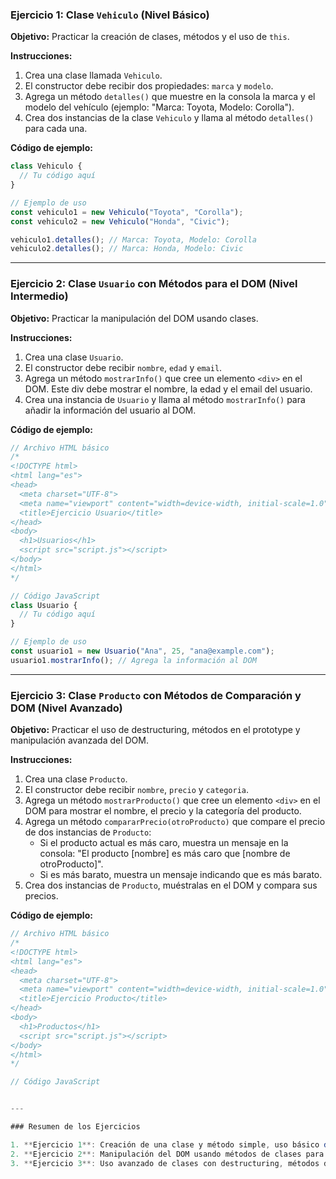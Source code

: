 ### **Ejercicio 1: Clase `Vehiculo` (Nivel Básico)**

**Objetivo:** Practicar la creación de clases, métodos y el uso de `this`.

**Instrucciones:**

1. Crea una clase llamada `Vehiculo`.
2. El constructor debe recibir dos propiedades: `marca` y `modelo`.
3. Agrega un método `detalles()` que muestre en la consola la marca y el modelo del vehículo (ejemplo: "Marca: Toyota, Modelo: Corolla").
4. Crea dos instancias de la clase `Vehiculo` y llama al método `detalles()` para cada una.

**Código de ejemplo:**

```javascript
class Vehiculo {
  // Tu código aquí
}

// Ejemplo de uso
const vehiculo1 = new Vehiculo("Toyota", "Corolla");
const vehiculo2 = new Vehiculo("Honda", "Civic");

vehiculo1.detalles(); // Marca: Toyota, Modelo: Corolla
vehiculo2.detalles(); // Marca: Honda, Modelo: Civic
```

---

### **Ejercicio 2: Clase `Usuario` con Métodos para el DOM (Nivel Intermedio)**

**Objetivo:** Practicar la manipulación del DOM usando clases.

**Instrucciones:**

1. Crea una clase `Usuario`.
2. El constructor debe recibir `nombre`, `edad` y `email`.
3. Agrega un método `mostrarInfo()` que cree un elemento `<div>` en el DOM. Este div debe mostrar el nombre, la edad y el email del usuario.
4. Crea una instancia de `Usuario` y llama al método `mostrarInfo()` para añadir la información del usuario al DOM.

**Código de ejemplo:**

```javascript
// Archivo HTML básico
/*
<!DOCTYPE html>
<html lang="es">
<head>
  <meta charset="UTF-8">
  <meta name="viewport" content="width=device-width, initial-scale=1.0">
  <title>Ejercicio Usuario</title>
</head>
<body>
  <h1>Usuarios</h1>
  <script src="script.js"></script>
</body>
</html>
*/

// Código JavaScript
class Usuario {
  // Tu código aquí
}

// Ejemplo de uso
const usuario1 = new Usuario("Ana", 25, "ana@example.com");
usuario1.mostrarInfo(); // Agrega la información al DOM
```

---

### **Ejercicio 3: Clase `Producto` con Métodos de Comparación y DOM (Nivel Avanzado)**

**Objetivo:** Practicar el uso de destructuring, métodos en el prototype y manipulación avanzada del DOM.

**Instrucciones:**

1. Crea una clase `Producto`.
2. El constructor debe recibir `nombre`, `precio` y `categoria`.
3. Agrega un método `mostrarProducto()` que cree un elemento `<div>` en el DOM para mostrar el nombre, el precio y la categoría del producto.
4. Agrega un método `compararPrecio(otroProducto)` que compare el precio de dos instancias de `Producto`:
   - Si el producto actual es más caro, muestra un mensaje en la consola: "El producto [nombre] es más caro que [nombre de otroProducto]".
   - Si es más barato, muestra un mensaje indicando que es más barato.
5. Crea dos instancias de `Producto`, muéstralas en el DOM y compara sus precios.

**Código de ejemplo:**

```javascript
// Archivo HTML básico
/*
<!DOCTYPE html>
<html lang="es">
<head>
  <meta charset="UTF-8">
  <meta name="viewport" content="width=device-width, initial-scale=1.0">
  <title>Ejercicio Producto</title>
</head>
<body>
  <h1>Productos</h1>
  <script src="script.js"></script>
</body>
</html>
*/

// Código JavaScript


---

### Resumen de los Ejercicios

1. **Ejercicio 1**: Creación de una clase y método simple, uso básico de `this`.
2. **Ejercicio 2**: Manipulación del DOM usando métodos de clases para representar información de usuarios.
3. **Ejercicio 3**: Uso avanzado de clases con destructuring, métodos de comparación, y generación de elementos en el DOM.
```